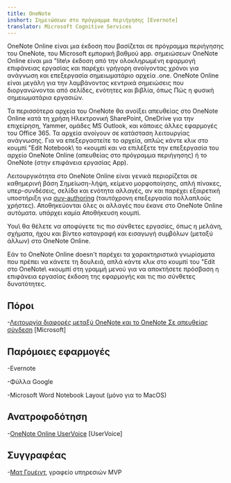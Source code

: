```yaml
---
title: OneNote
inshort: Σημειώσεων στο πρόγραμμα περιήγησης [Evernote]
translator: Microsoft Cognitive Services
---
```


OneNote Online είναι μια έκδοση που βασίζεται σε πρόγραμμα περιήγησης του OneNote, του Microsoft
εμπορική βαθμού app. σημειώσεων OneNote Online είναι μια \"lite\» έκδοση
από την ολοκληρωμένη εφαρμογή επιφάνειας εργασίας και παρέχει γρήγορη ανοίγοντας χρόνοι για
ανάγνωση και επεξεργασία σημειωματάριο αρχεία .one. OneNote Online είναι μεγάλη για την
λαμβάνοντας κεντρικά σημειώσεις που διοργανώνονται από σελίδες, ενότητες και βιβλία, όπως
Πώς η φυσική σημειωματάρια εργασιών.

Τα περισσότερα αρχεία του OneNote θα ανοίξει απευθείας στο OneNote Online κατά τη χρήση
Ηλεκτρονική SharePoint, OneDrive για την επιχείρηση, Yammer, ομάδες MS Outlook, και
κάποιες άλλες εφαρμογές του Office 365. Τα αρχεία ανοίγουν σε κατάσταση λειτουργίας ανάγνωσης. Για να επεξεργαστείτε το
αρχεία, απλώς κάντε κλικ στο κουμπί \"Edit Notebook\ το «κουμπί και να επιλέξετε την επεξεργασία του
αρχείο OneNote Online (απευθείας στο πρόγραμμα περιήγησης) ή το OneNote (στην επιφάνεια εργασίας
App).

Λειτουργικότητα στο OneNote Online είναι γενικά περιορίζεται σε καθημερινή βάση
Σημείωση-λήψη, κείμενο μορφοποίησης, απλή πίνακες, υπερ-συνδέσεις, σελίδα και
ενότητα αλλαγές, αν και παρέχει εξαιρετική υποστήριξη για
[συν-authoring](http://icsh.pt/CoAuthoring) (ταυτόχρονη επεξεργασία
πολλαπλούς χρήστες). Αποθηκεύονται όλες οι αλλαγές που έκανε στο OneNote Online
αυτόματα. υπάρχει καμία Αποθήκευση κουμπί.

You\ θα θέλετε να αποφύγετε τις πιο σύνθετες εργασίες, όπως η μελάνη, σχήματα, ήχου και
βίντεο καταγραφή και εισαγωγή συμβόλων (μεταξύ άλλων) στο OneNote Online.

Εάν το OneNote Online doesn\'t παρέχει τα χαρακτηριστικά γνωρίσματα που πρέπει να κάνετε τη δουλειά,
απλά κάντε κλικ στο κουμπί του \"Edit στο OneNote\ «κουμπί στη γραμμή μενού για να αποκτήσετε πρόσβαση
η επιφάνεια εργασίας έκδοση της εφαρμογής και τις πιο σύνθετες δυνατότητες.

Πόροι
---------

-[Λειτουργία διαφορές μεταξύ OneNote και το OneNote
    Σε απευθείας σύνδεση](https://support.office.com/en-us/article/Differences-between-using-a-notebook-in-the-browser-and-in-OneNote-a3d1fc13-ac74-456b-b391-b633a62aa83f)
    \[Microsoft\]

Παρόμοιες εφαρμογές
--------------------

-Evernote

-Φύλλα Google

-Microsoft Word Notebook Layout (μόνο για το MacOS)

Ανατροφοδότηση
---------

-[OneNote Online UserVoice](https://onenote.uservoice.com/forums/327183-onenote-online)
    \[UserVoice\]

Συγγραφέας
---------

-[Ματ Γουέιντ](https://www.linkedin.com/in/thatmattwade/), γραφείο υπηρεσιών MVP


